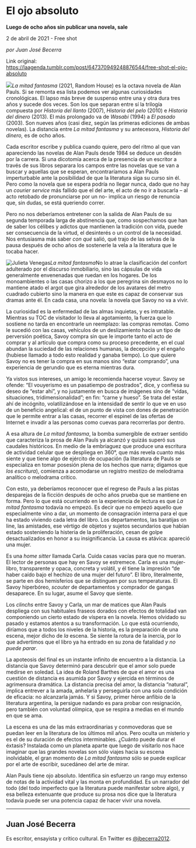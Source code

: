 # El ojo absoluto

**Luego de ocho años sin publicar una novela, sale**

2 de abril de 2021 - Free shot

_por Juan José Becerra_

Link original: https://laagenda.tumblr.com/post/647370949248876544/free-shot-el-ojo-absoluto

![](https://64.media.tumblr.com/bc9cc44059779a5764dd223d70fb79a0/2bc5e51c28b32917-11/s500x750/c9c08a4217477606ea321e879d3789d437269f8c.jpg)*La mitad fantasma* (2021,
Random House) es la octava novela de Alan Pauls. Si se remonta esa lista
podemos ver algunas curiosidades cronológicas. El lapso más breve de suspenso
entre una y otra dura tres años y sucede dos veces. Son los que separan entre
sí la trilogía compuesta por *Historia del
llanto* (2007), *Historia del pelo*
(2010) e *Historia del dinero* (2013).
El más prolongado va de *Wasabi* (1994)
a *El pasado* (2003). Son nueves años
(casi diez, según las primeras ediciones de ambas novelas). La distancia entre *La mitad fantasma* y su antecesora, *Historia del dinero,* es de ocho años. 

Cada escritor escribe y publica cuando quiere, pero del
ritmo al que van apareciendo las novelas de Alan Pauls desde 1984 se deduce un
desdén por la carrera. Si una dicotomía acerca de la presencia de un escritor a
través de sus libros separara los campos entre las novelas que se van a buscar
y aquellas que se esperan, encontraríamos a Alan Pauls imperturbable ante la
posibilidad de que la literatura siga su curso sin él. Pero como la novela que
se espera podría no llegar nunca, dado que no hay un *courier* *service* más
fallido que el del arte, el acto de no ir a buscarla – al acto retobado de
pronunciarse por un no- implica un riesgo de renuncia que, sin dudas, se está
queriendo correr.  

Pero no nos deberíamos entretener con la salida de Alan
Pauls de su segunda temporada larga de abstinencia que, como sospechamos que
han de saber los célibes y adictos que mantienen la tradición con vida, puede
ser consecuencia de la virtud, el desinterés o un control de la necesidad. Nos entusiasma
más saber *con qué* salió, qué trajo de
las selvas de la pausa después de ocho años de sostenerle la vela a la
literatura que le tocaba hacer.  

![Julieta Venegas](https://64.media.tumblr.com/165683495c751c139321155660ef3654/2bc5e51c28b32917-4b/s250x400/b4eb4c8a91505989c79c4b27f3127bed2fe3c969.jpg)*La mitad fantasma*No lo atrae la clasificación del
confort adulterado por el discurso inmobiliario, sino las cápsulas de vida
generalmente envenenadas que ruedan en los hogares. De los monoambientes o las
casas chorizo a los que peregrina sin desmayos no lo mantiene atado el argot
que gira alrededor de los avatares del metro cuadrado cubierto sino la manera
en que este es capaz de conservar sus dramas ante él. En cada casa, una novela:
la novela que Savoy no va a vivir.

La curiosidad es la enfermedad de
las almas inquietas, y es intratable. Mientras su TOC de visitador lo lleva al
agotamiento, la fuerza que lo sostiene no tarda en encontrarle un reemplazo:
las compras remotas. Como le sucedió con las casas, vehículos de un
deslizamiento hacia un tipo de perversión poética, Savoy compra sin que le
importe tanto el acto de comprar y al artículo que compra como su proceso
precedente, en el cual abundan la suciedad de las relaciones humanas, la
decepción y el engaño (hubiese llamado a todo esto realidad y ganaba tiempo).
Lo que quiere Savoy no es tener la compra en sus manos sino “estar comprando”,
una experiencia de gerundio que es eterna mientras dura.    

Ya vistos sus intereses, un amigo
le recomienda hacerse voyeur. Savoy se ofende: “El vouyerismo es un pasatiempo
de postrados”, dice, y confiesa su deseo de “estar ahí”, y no justamente en
busca de imágenes sino de “vidas, situaciones, tridimensionalidad”; en fin:
“carne y hueso”. Se trata del estar ahí de incógnito, volatilizándose en la
intensidad de sentir lo que ve en uso de un beneficio angelical: el de un punto
de vista con dones de penetración que le permite entrar a las casas, recorrer
el espinel de las ofertas de Internet e invadir a las personas como cuevas para
recorrerlas por dentro.

A esa altura de *La mitad fantasma*, la bomba sumergible
de extraer sentido que caracteriza la prosa de Alan Pauls ya alcanzó y quizás
superó sus caudales históricos. En medio de la embriaguez que produce una
escritura de actividad celular que se despliega en 360°, que más revela cuanto
más siente y que tiene algo de ejército de ocupación (la literatura de Pauls se
especializa en tomar posesión plena de los hechos que narra; digamos que *los escritura*), comienza a acomodarse un
registro mestizo de melodrama analítico o melodrama crítico. 

Con esto, ya deberíamos reconocer
que el regreso de Pauls a las pistas desparejas de la ficción después de ocho
años prueba que se mantiene en forma. Pero lo que está ocurriendo en la
experiencia de lectura es que *La mitad
fantasma* todavía no empezó. Es decir que no empezó aquello que
especialmente vino a dar, un momento de consagración interna para el que ha
estado viviendo cada letra del libro. Los departamentos, las baratijas on line,
las amistades, ese vértigo de objetos y sujetos secundarios que habían estado
sosteniendo la histeria de la proliferación, cesan de golpe desactualizados en
honor a su insignificancia. La causa es atávica: apareció una mujer. 

Es una *home sitter* llamada Carla. Cuida casas vacías para que no mueran.
El lector de personas que hay en Savoy se estremece. Carla es una mujer-libro, transparente
y opaca, concreta y volátil, y él tiene la impresión “de haber caído bajo el
hechizo de una mujer del futuro”. El libro, literalmente, se parte en dos
hemisferios que se distinguen por sus temperaturas. El Savoy hiperbóreo, *scouter* de departamentos y comprador de gangas
desaparece. En su lugar, asume el Savoy que siente.

Los *clinchs* entre Savoy y Carla, un mar de matices que Alan Pauls
despliega con sus habituales fraseos dorados con efectos de totalidad van
componiendo un cierto estado de víspera en la novela. Hemos olvidado su pasado
y estamos atentos a su transformación. Lo que está ocurriendo, diríamos que a
todos los niveles de la historia, es la preparación de una escena, mejor dicho
de *la* escena. Se siente la rotura de
la inercia, por lo que advertimos que el libro ya ha entrado en su zona de
fatalidad *y no puede parar*. 

La apoteosis del final es un
instante infinito de encuentro a la distancia. La distancia que Savoy determinó
para descubrir que el amor solo puede medirse en soledad. La idea de Roland
Barthes de que el amor es una cuestión de distancia es asumida por Savoy y
ejercida en términos de agrimensura dramática. La distancia precisa del amor,
la distancia “natural”, implica entrever a la amada, anhelarla y perseguirla
con una sola condición de eficacia: no alcanzarla jamás. Y si Savoy, primer
héroe anfibio de la literatura argentina, la persigue nadando es para probar con
resignación, pero también con voluntad olímpica, que se respira a medias en el
mundo en que se ama. 

La escena es una de las más
extraordinarias y conmovedoras que se puedan leer en la literatura de los
últimos mil años. Pero oculta un misterio y es el de su duración de efectos
interminables. ¿Cuánto puede durar el éxtasis? Instalada como un planeta aparte
que luego de visitarlo nos hace imaginar que las grandes novelas son sólo viajes
hacia su escena inolvidable, el gran momento de *La mitad fantasma* sólo se puede explicar por el arte de escribir,
sucedáneo del arte de mirar.

Alan Pauls tiene ojo absoluto. Identifica
sin esfuerzo un rango muy extenso de notas de la actividad vital y las monta en
profundidad. Es un narrador del todo (del todo imperfecto que la literatura
puede manifestar sobre algo), y esa belleza extenuante que produce su prosa nos
dice que la literatura todavía puede ser una potencia capaz de hacer vivir una
novela.      



---

 Juan José Becerra
------------------

 Es escritor, ensayista y crítico cultural. En Twitter es [@jbecerra2012](https://twitter.com/jbecerra2012). 

